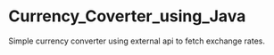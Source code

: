 # Currency_Coverter_using_Java
Simple currency converter using external api to fetch exchange rates. 
